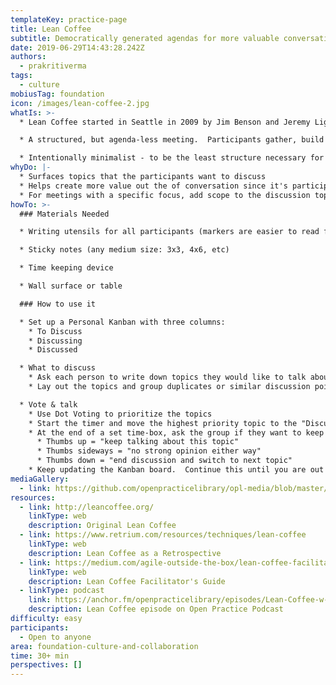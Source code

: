 ```yaml
---
templateKey: practice-page
title: Lean Coffee
subtitle: Democratically generated agendas for more valuable conversations
date: 2019-06-29T14:43:28.242Z
authors:
  - prakritiverma
tags:
  - culture
mobiusTag: foundation
icon: /images/lean-coffee-2.jpg
whatIs: >-
  * Lean Coffee started in Seattle in 2009 by Jim Benson and Jeremy Lightsmith

  * A structured, but agenda-less meeting.  Participants gather, build an agenda, and begin talking.

  * Intentionally minimalist - to be the least structure necessary for a coherent and productive meeting
whyDo: |-
  * Surfaces topics that the participants want to discuss
  * Helps create more value out the of conversation since it's participant-run
  * For meetings with a specific focus, add scope to the discussion topics
howTo: >-
  ### Materials Needed

  * Writing utensils for all participants (markers are easier to read from a distance)

  * Sticky notes (any medium size: 3x3, 4x6, etc)

  * Time keeping device

  * Wall surface or table

  ### How to use it

  * Set up a Personal Kanban with three columns:
    * To Discuss
    * Discussing
    * Discussed

  * What to discuss
    * Ask each person to write down topics they would like to talk about on separate sticky notes.  Time-box to a few minutes, ideally 3-5.
    * Lay out the topics and group duplicates or similar discussion points

  * Vote & talk
    * Use Dot Voting to prioritize the topics
    * Start the timer and move the highest priority topic to the "Discussing" column.  Have a volunteer start the conversation.
    * At the end of a set time-box, ask the group if they want to keep talking about that topic or move on to the next by asking for a visual indicator, where:
      * Thumbs up = "keep talking about this topic"
      * Thumbs sideways = "no strong opinion either way"
      * Thumbs down = "end discussion and switch to next topic"
    * Keep updating the Kanban board.  Continue this until you are out of time or out of topics.
mediaGallery:
  - link: https://github.com/openpracticelibrary/opl-media/blob/master/images/lean-coffee-2.jpg?raw=true
resources:
  - link: http://leancoffee.org/
    linkType: web
    description: Original Lean Coffee
  - link: https://www.retrium.com/resources/techniques/lean-coffee
    linkType: web
    description: Lean Coffee as a Retrospective
  - link: https://medium.com/agile-outside-the-box/lean-coffee-facilitator-s-guide-d79d9f13d0a9
    linkType: web
    description: Lean Coffee Facilitator's Guide
  - linkType: podcast
    link: https://anchor.fm/openpracticelibrary/episodes/Lean-Coffee-w-Prakriti-Koller-e166qv9
    description: Lean Coffee episode on Open Practice Podcast
difficulty: easy
participants:
  - Open to anyone
area: foundation-culture-and-collaboration
time: 30+ min
perspectives: []
---
```

